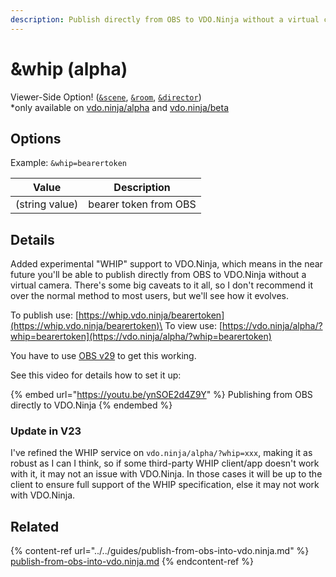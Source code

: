 ```yaml
---
description: Publish directly from OBS to VDO.Ninja without a virtual camera
---
```


# \&whip (alpha)

Viewer-Side Option! ([`&scene`](../view-parameters/scene.md), [`&room`](../../general-settings/room.md), [`&director`](../../viewers-settings/director.md))\
\*only available on [vdo.ninja/alpha](https://vdo.ninja/alpha/) and [vdo.ninja/beta](https://vdo.ninja/beta/)

## Options

Example: `&whip=bearertoken`

| Value          | Description           |
| -------------- | --------------------- |
| (string value) | bearer token from OBS |

## Details

Added experimental "WHIP" support to VDO.Ninja, which means in the near future you'll be able to publish directly from OBS to VDO.Ninja without a virtual camera. There's some big caveats to it all, so I don't recommend it over the normal method to most users, but we'll see how it evolves.

To publish use: [https://whip.vdo.ninja/bearertoken](https://whip.vdo.ninja/bearertoken)\
To view use: [https://vdo.ninja/alpha/?whip=bearertoken](https://vdo.ninja/alpha/?whip=bearertoken)

You have to use [OBS v29](https://github.com/obsproject/obs-studio/releases/tag/29.0.0-beta2) to get this working.

See this video for details how to set it up:

{% embed url="https://youtu.be/ynSOE2d4Z9Y" %}
Publishing from OBS directly to VDO.Ninja
{% endembed %}

### Update in V23

I've refined the WHIP service on `vdo.ninja/alpha/?whip=xxx`, making it as robust as I can I think, so if some third-party WHIP client/app doesn't work with it, it may not an issue with VDO.Ninja. In those cases it will be up to the client to ensure full support of the WHIP specification, else it may not work with VDO.Ninja.

## Related

{% content-ref url="../../guides/publish-from-obs-into-vdo.ninja.md" %}
[publish-from-obs-into-vdo.ninja.md](../../guides/publish-from-obs-into-vdo.ninja.md)
{% endcontent-ref %}
